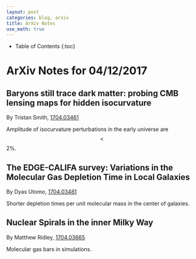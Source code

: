 ```yaml
---
layout: post
categories: blog, arxiv
title: ArXiv Notes
use_math: true
---
```


* Table of Contents
{:toc}


# ArXiv Notes for 04/12/2017


## Baryons still trace dark matter: probing CMB lensing maps for hidden isocurvature


By Tristan Smith, [1704.03461](https://arxiv.org/abs/1704.03461)

Amplitude of isocurvature perturbations in the early universe are $$<$$2\%.

## The EDGE-CALIFA survey: Variations in the Molecular Gas Depletion Time in Local Galaxies

By Dyas Utomo, [1704.03481](https://arxiv.org/abs/1704.03481)

Shorter depletion times per unit molecular mass in the center of galaxies.

## Nuclear Spirals in the inner Milky Way

By Matthew Ridley, [1704.03665](https://arxiv.org/abs/1704.03665)

Molecular gas bars in simulations.
